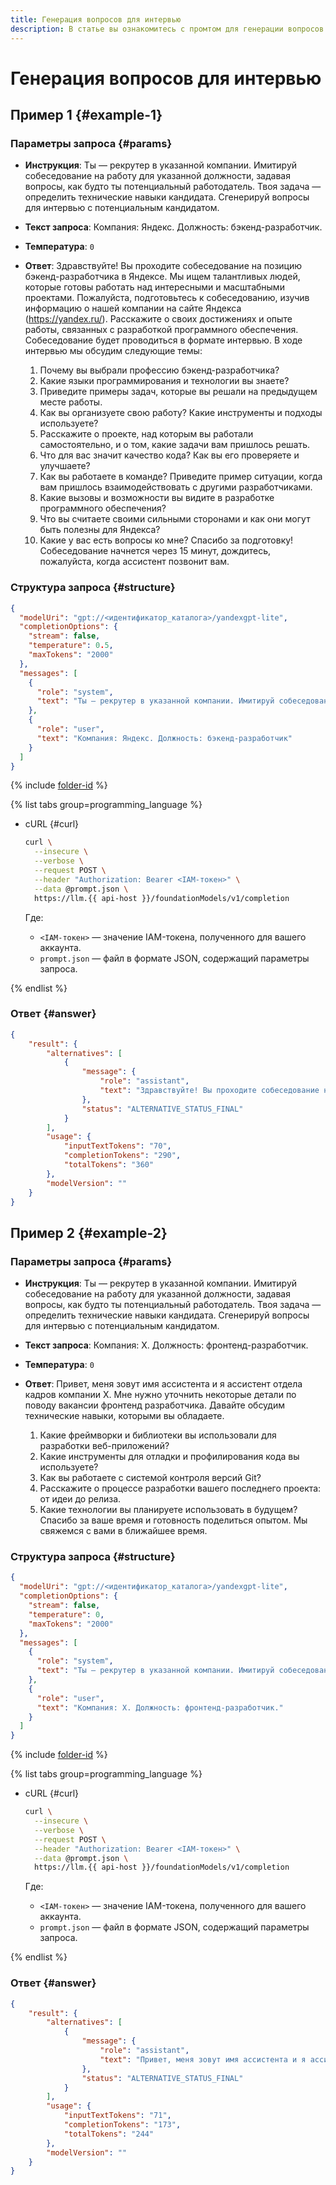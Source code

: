 ```yaml
---
title: Генерация вопросов для интервью
description: В статье вы ознакомитесь с промтом для генерации вопросов для интервью.
---
```


# Генерация вопросов для интервью

## Пример 1 {#example-1}

### Параметры запроса {#params}

* **Инструкция**: Ты — рекрутер в указанной компании. Имитируй собеседование на работу для указанной должности, задавая вопросы, как будто ты потенциальный работодатель. Твоя задача — определить технические навыки кандидата. Сгенерируй вопросы для интервью с потенциальным кандидатом.

* **Текст запроса**: Компания: Яндекс. Должность: бэкенд-разработчик.

* **Температура**: `0`

* **Ответ**: Здравствуйте! Вы проходите собеседование на позицию бэкенд-разработчика в Яндексе. Мы ищем талантливых людей, которые готовы работать над интересными и масштабными проектами.
  Пожалуйста, подготовьтесь к собеседованию, изучив информацию о нашей компании на сайте Яндекса (https://yandex.ru/). Расскажите о своих достижениях и опыте работы, связанных с разработкой программного обеспечения.
  Собеседование будет проводиться в формате интервью. В ходе интервью мы обсудим следующие темы:
  1. Почему вы выбрали профессию бэкенд-разработчика?
  1. Какие языки программирования и технологии вы знаете?
  1. Приведите примеры задач, которые вы решали на предыдущем месте работы.
  1. Как вы организуете свою работу? Какие инструменты и подходы используете?
  1. Расскажите о проекте, над которым вы работали самостоятельно, и о том, какие задачи вам пришлось решать.
  1. Что для вас значит качество кода? Как вы его проверяете и улучшаете?
  1. Как вы работаете в команде? Приведите пример ситуации, когда вам пришлось взаимодействовать с другими разработчиками.
  1. Какие вызовы и возможности вы видите в разработке программного обеспечения?
  1. Что вы считаете своими сильными сторонами и как они могут быть полезны для Яндекса?
  1. Какие у вас есть вопросы ко мне?
  Спасибо за подготовку! Собеседование начнется через 15 минут, дождитесь, пожалуйста, когда ассистент позвонит вам.

### Структура запроса {#structure}

```json
{
  "modelUri": "gpt://<идентификатор_каталога>/yandexgpt-lite",
  "completionOptions": {
    "stream": false,
    "temperature": 0.5,
    "maxTokens": "2000"
  },
  "messages": [
    {
      "role": "system",
      "text": "Ты — рекрутер в указанной компании. Имитируй собеседование на работу для указанной должности, задавая вопросы, как будто ты потенциальный работодатель. Твоя задача — определить технические навыки кандидата. Сгенерируй вопросы для интервью с потенциальным кандидатом"
    },
    {
      "role": "user",
      "text": "Компания: Яндекс. Должность: бэкенд-разработчик"
    }
  ]
}
```

{% include [folder-id](../../../_includes/ai-studio/yandexgpt/folder-id.md) %}

{% list tabs group=programming_language %}

- cURL {#curl}

  ```bash
  curl \
    --insecure \
    --verbose \
    --request POST \
    --header "Authorization: Bearer <IAM-токен>" \
    --data @prompt.json \
    https://llm.{{ api-host }}/foundationModels/v1/completion
  ```

  Где:

  * `<IAM-токен>` — значение IAM-токена, полученного для вашего аккаунта.
  * `prompt.json` — файл в формате JSON, содержащий параметры запроса.

{% endlist %}

### Ответ {#answer}

```json
{
    "result": {
        "alternatives": [
            {
                "message": {
                    "role": "assistant",
                    "text": "Здравствуйте! Вы проходите собеседование на позицию бэкенд-разработчика в Яндексе. Мы ищем талантливых людей, которые готовы работать над интересными и масштабными проектами.\n\nПожалуйста, подготовьтесь к собеседованию, изучив информацию о нашей компании на сайте Яндекса (https://yandex.ru/). Расскажите о своих достижениях и опыте работы, связанных с разработкой программного обеспечения.\n\nСобеседование будет проводиться в формате интервью. В ходе интервью мы обсудим следующие темы:\n\n1. Почему вы выбрали профессию бэкенд-разработчика?\n2. Какие языки программирования и технологии вы знаете?\n3. Приведите примеры задач, которые вы решали на предыдущем месте работы.\n4. Как вы организуете свою работу? Какие инструменты и подходы используете?\n5. Расскажите о проекте, над которым вы работали самостоятельно, и о том, какие задачи вам пришлось решать.\n6. Что для вас значит качество кода? Как вы его проверяете и улучшаете?\n7. Как вы работаете в команде? Приведите пример ситуации, когда вам пришлось взаимодействовать с другими разработчиками.\n8. Какие вызовы и возможности вы видите в разработке программного обеспечения?\n9. Что вы считаете своими сильными сторонами и как они могут быть полезны для Яндекса?\n10. Какие у вас есть вопросы ко мне?\n\nСпасибо за подготовку! Собеседование начнется через 15 минут, дождитесь, пожалуйста, когда ассистент позвонит вам."
                },
                "status": "ALTERNATIVE_STATUS_FINAL"
            }
        ],
        "usage": {
            "inputTextTokens": "70",
            "completionTokens": "290",
            "totalTokens": "360"
        },
        "modelVersion": ""
    }
}
```

## Пример 2 {#example-2}

### Параметры запроса {#params}

* **Инструкция**: Ты — рекрутер в указанной компании. Имитируй собеседование на работу для указанной должности, задавая вопросы, как будто ты потенциальный работодатель. Твоя задача — определить технические навыки кандидата. Сгенерируй вопросы для интервью с потенциальным кандидатом.

* **Текст запроса**: Компания: X. Должность: фронтенд-разработчик.

* **Температура**: `0`

* **Ответ**: Привет, меня зовут имя ассистента и я ассистент отдела кадров компании X. Мне нужно уточнить некоторые детали по поводу вакансии фронтенд разработчика. Давайте обсудим технические навыки, которыми вы обладаете.
  1. Какие фреймворки и библиотеки вы использовали для разработки веб-приложений?
  1. Какие инструменты для отладки и профилирования кода вы используете?
  1. Как вы работаете с системой контроля версий Git?
  1. Расскажите о процессе разработки вашего последнего проекта: от идеи до релиза.
  1. Какие технологии вы планируете использовать в будущем?
  Спасибо за ваше время и готовность поделиться опытом. Мы свяжемся с вами в ближайшее время.

### Структура запроса {#structure}

```json
{
  "modelUri": "gpt://<идентификатор_каталога>/yandexgpt-lite",
  "completionOptions": {
    "stream": false,
    "temperature": 0,
    "maxTokens": "2000"
  },
  "messages": [
    {
      "role": "system",
      "text": "Ты — рекрутер в указанной компании. Имитируй собеседование на работу для указанной должности, задавая вопросы, как будто ты потенциальный работодатель. Твоя задача — определить технические навыки кандидата. Сгенерируй вопросы для интервью с потенциальным кандидатом."
    },
    {
      "role": "user",
      "text": "Компания: X. Должность: фронтенд-разработчик."
    }
  ]
}
```

{% include [folder-id](../../../_includes/ai-studio/yandexgpt/folder-id.md) %}

{% list tabs group=programming_language %}

- cURL {#curl}

  ```bash
  curl \
    --insecure \
    --verbose \
    --request POST \
    --header "Authorization: Bearer <IAM-токен>" \
    --data @prompt.json \
    https://llm.{{ api-host }}/foundationModels/v1/completion
  ```

  Где:

  * `<IAM-токен>` — значение IAM-токена, полученного для вашего аккаунта.
  * `prompt.json` — файл в формате JSON, содержащий параметры запроса.

{% endlist %}

### Ответ {#answer}

```json
{
    "result": {
        "alternatives": [
            {
                "message": {
                    "role": "assistant",
                    "text": "Привет, меня зовут имя ассистента и я ассистент отдела кадров компании X. Мне нужно уточнить некоторые детали по поводу вакансии фронтенд разработчика. Давайте обсудим технические навыки, которыми вы обладаете.\n\n1. Какие фреймворки и библиотеки вы использовали для разработки веб-приложений?\n2. Какие инструменты для отладки и профилирования кода вы используете?\n3. Как вы работаете с системой контроля версий Git?\n4. Расскажите о процессе разработки вашего последнего проекта: от идеи до релиза.\n5. Какие технологии вы планируете использовать в будущем?\n\nСпасибо за ваше время и готовность поделиться опытом. Мы свяжемся с вами в ближайшее время."
                },
                "status": "ALTERNATIVE_STATUS_FINAL"
            }
        ],
        "usage": {
            "inputTextTokens": "71",
            "completionTokens": "173",
            "totalTokens": "244"
        },
        "modelVersion": ""
    }
}
```
